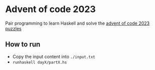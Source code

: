 # Advent of code 2023

Pair programming to learn Haskell and solve the [advent of code 2023 puzzles](https://adventofcode.com/2023)

## How to run

- Copy the input content into `./input.txt`
- `runhaskell dayX/partX.hs`
